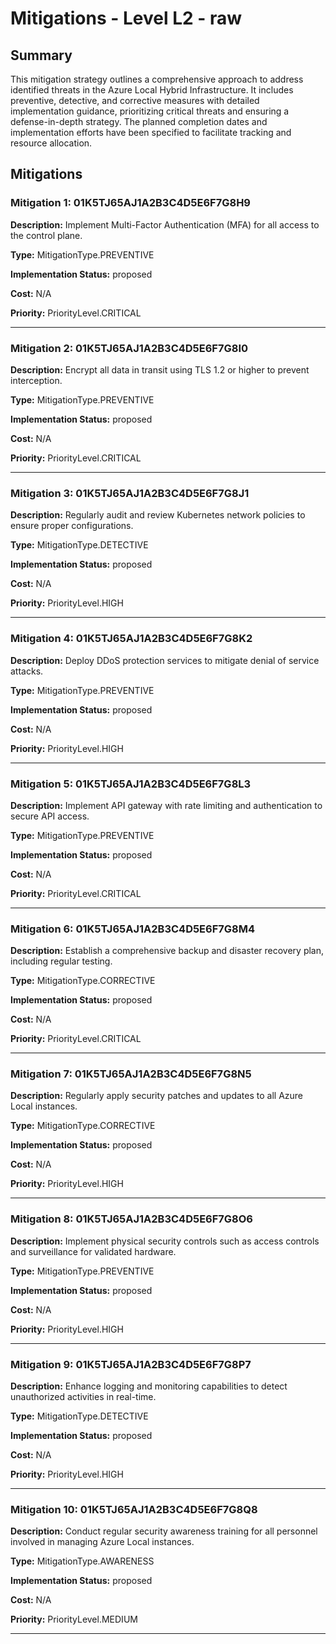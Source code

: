 # Mitigations - Level L2 - raw

## Summary

This mitigation strategy outlines a comprehensive approach to address identified threats in the Azure Local Hybrid Infrastructure. It includes preventive, detective, and corrective measures with detailed implementation guidance, prioritizing critical threats and ensuring a defense-in-depth strategy. The planned completion dates and implementation efforts have been specified to facilitate tracking and resource allocation.

## Mitigations

### Mitigation 1: 01K5TJ65AJ1A2B3C4D5E6F7G8H9

**Description:** Implement Multi-Factor Authentication (MFA) for all access to the control plane.

**Type:** MitigationType.PREVENTIVE

**Implementation Status:** proposed

**Cost:** N/A

**Priority:** PriorityLevel.CRITICAL

---

### Mitigation 2: 01K5TJ65AJ1A2B3C4D5E6F7G8I0

**Description:** Encrypt all data in transit using TLS 1.2 or higher to prevent interception.

**Type:** MitigationType.PREVENTIVE

**Implementation Status:** proposed

**Cost:** N/A

**Priority:** PriorityLevel.CRITICAL

---

### Mitigation 3: 01K5TJ65AJ1A2B3C4D5E6F7G8J1

**Description:** Regularly audit and review Kubernetes network policies to ensure proper configurations.

**Type:** MitigationType.DETECTIVE

**Implementation Status:** proposed

**Cost:** N/A

**Priority:** PriorityLevel.HIGH

---

### Mitigation 4: 01K5TJ65AJ1A2B3C4D5E6F7G8K2

**Description:** Deploy DDoS protection services to mitigate denial of service attacks.

**Type:** MitigationType.PREVENTIVE

**Implementation Status:** proposed

**Cost:** N/A

**Priority:** PriorityLevel.HIGH

---

### Mitigation 5: 01K5TJ65AJ1A2B3C4D5E6F7G8L3

**Description:** Implement API gateway with rate limiting and authentication to secure API access.

**Type:** MitigationType.PREVENTIVE

**Implementation Status:** proposed

**Cost:** N/A

**Priority:** PriorityLevel.CRITICAL

---

### Mitigation 6: 01K5TJ65AJ1A2B3C4D5E6F7G8M4

**Description:** Establish a comprehensive backup and disaster recovery plan, including regular testing.

**Type:** MitigationType.CORRECTIVE

**Implementation Status:** proposed

**Cost:** N/A

**Priority:** PriorityLevel.CRITICAL

---

### Mitigation 7: 01K5TJ65AJ1A2B3C4D5E6F7G8N5

**Description:** Regularly apply security patches and updates to all Azure Local instances.

**Type:** MitigationType.CORRECTIVE

**Implementation Status:** proposed

**Cost:** N/A

**Priority:** PriorityLevel.HIGH

---

### Mitigation 8: 01K5TJ65AJ1A2B3C4D5E6F7G8O6

**Description:** Implement physical security controls such as access controls and surveillance for validated hardware.

**Type:** MitigationType.PREVENTIVE

**Implementation Status:** proposed

**Cost:** N/A

**Priority:** PriorityLevel.HIGH

---

### Mitigation 9: 01K5TJ65AJ1A2B3C4D5E6F7G8P7

**Description:** Enhance logging and monitoring capabilities to detect unauthorized activities in real-time.

**Type:** MitigationType.DETECTIVE

**Implementation Status:** proposed

**Cost:** N/A

**Priority:** PriorityLevel.HIGH

---

### Mitigation 10: 01K5TJ65AJ1A2B3C4D5E6F7G8Q8

**Description:** Conduct regular security awareness training for all personnel involved in managing Azure Local instances.

**Type:** MitigationType.AWARENESS

**Implementation Status:** proposed

**Cost:** N/A

**Priority:** PriorityLevel.MEDIUM

---

